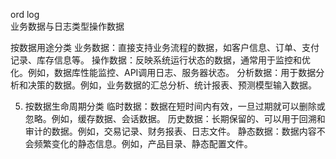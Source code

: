 
ord log  
业务数据与日志类型操作数据

按数据用途分类
业务数据：直接支持业务流程的数据，如客户信息、订单、支付记录、库存信息等。
操作数据：反映系统运行状态的数据，通常用于监控和优化。例如，数据库性能监控、API调用日志、服务器状态。
分析数据：用于数据分析和决策的数据。例如，业务数据的汇总分析、统计报表、预测模型输入数据。



5. 按数据生命周期分类
   临时数据：数据在短时间内有效，一旦过期就可以删除或忽略。例如，缓存数据、会话数据。
   历史数据：长期保留的、可以用于回溯和审计的数据。例如，交易记录、财务报表、日志文件。
   静态数据：数据内容不会频繁变化的静态信息。例如，产品目录、静态配置文件。